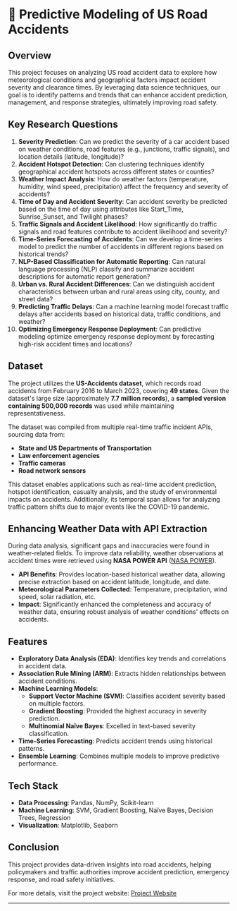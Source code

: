 
# 🚗 Predictive Modeling of US Road Accidents

## Overview
This project focuses on analyzing US road accident data to explore how meteorological conditions and geographical factors impact accident severity and clearance times. By leveraging data science techniques, our goal is to identify patterns and trends that can enhance accident prediction, management, and response strategies, ultimately improving road safety.

## Key Research Questions

1. **Severity Prediction**: Can we predict the severity of a car accident based on weather conditions, road features (e.g., junctions, traffic signals), and location details (latitude, longitude)?
2. **Accident Hotspot Detection**: Can clustering techniques identify geographical accident hotspots across different states or counties?
3. **Weather Impact Analysis**: How do weather factors (temperature, humidity, wind speed, precipitation) affect the frequency and severity of accidents?
4. **Time of Day and Accident Severity**: Can accident severity be predicted based on the time of day using attributes like Start_Time, Sunrise_Sunset, and Twilight phases?
5. **Traffic Signals and Accident Likelihood**: How significantly do traffic signals and road features contribute to accident likelihood and severity?
6. **Time-Series Forecasting of Accidents**: Can we develop a time-series model to predict the number of accidents in different regions based on historical trends?
7. **NLP-Based Classification for Automatic Reporting**: Can natural language processing (NLP) classify and summarize accident descriptions for automatic report generation?
8. **Urban vs. Rural Accident Differences**: Can we distinguish accident characteristics between urban and rural areas using city, county, and street data?
9. **Predicting Traffic Delays**: Can a machine learning model forecast traffic delays after accidents based on historical data, traffic conditions, and weather?
10. **Optimizing Emergency Response Deployment**: Can predictive modeling optimize emergency response deployment by forecasting high-risk accident times and locations?

## Dataset
The project utilizes the **US-Accidents dataset**, which records road accidents from February 2016 to March 2023, covering **49 states**. Given the dataset's large size (approximately **7.7 million records**), a **sampled version containing 500,000 records** was used while maintaining representativeness.

The dataset was compiled from multiple real-time traffic incident APIs, sourcing data from:
- **State and US Departments of Transportation**
- **Law enforcement agencies**
- **Traffic cameras**
- **Road network sensors**

This dataset enables applications such as real-time accident prediction, hotspot identification, casualty analysis, and the study of environmental impacts on accidents. Additionally, its temporal span allows for analyzing traffic pattern shifts due to major events like the COVID-19 pandemic.

## Enhancing Weather Data with API Extraction
During data analysis, significant gaps and inaccuracies were found in weather-related fields. To improve data reliability, weather observations at accident times were retrieved using **NASA POWER API** ([NASA POWER](https://power.larc.nasa.gov/)).

- **API Benefits**: Provides location-based historical weather data, allowing precise extraction based on accident latitude, longitude, and date.
- **Meteorological Parameters Collected**: Temperature, precipitation, wind speed, solar radiation, etc.
- **Impact**: Significantly enhanced the completeness and accuracy of weather data, ensuring robust analysis of weather conditions' effects on accidents.

## Features
- **Exploratory Data Analysis (EDA)**: Identifies key trends and correlations in accident data.
- **Association Rule Mining (ARM)**: Extracts hidden relationships between accident conditions.
- **Machine Learning Models**:
  - **Support Vector Machine (SVM)**: Classifies accident severity based on multiple factors.
  - **Gradient Boosting**: Provided the highest accuracy in severity prediction.
  - **Multinomial Naïve Bayes**: Excelled in text-based severity classification.
- **Time-Series Forecasting**: Predicts accident trends using historical patterns.
- **Ensemble Learning**: Combines multiple models to improve predictive performance.

## Tech Stack
- **Data Processing**: Pandas, NumPy, Scikit-learn
- **Machine Learning**: SVM, Gradient Boosting, Naïve Bayes, Decision Trees, Regression
- **Visualization**: Matplotlib, Seaborn


## Conclusion
This project provides data-driven insights into road accidents, helping policymakers and traffic authorities improve accident prediction, emergency response, and road safety initiatives.

For more details, visit the project website: [Project Website](https://suraj23112001.wixsite.com/my-site)

---

